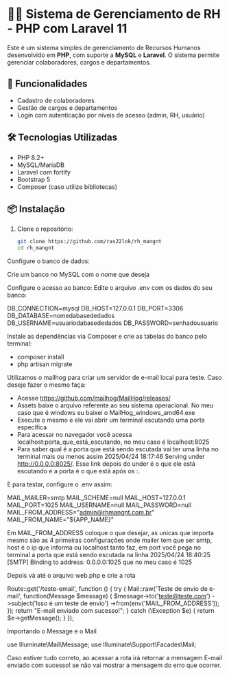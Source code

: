 # 🧑‍💼 Sistema de Gerenciamento de RH - PHP com Laravel 11

Este é um sistema simples de gerenciamento de Recursos Humanos desenvolvido em **PHP**, com suporte a **MySQL** e **Laravel**. O sistema permite gerenciar colaboradores, cargos e departamentos.

## 🚀 Funcionalidades

- Cadastro de colaboradores
- Gestão de cargos e departamentos
- Login com autenticação por níveis de acesso (admin, RH, usuário)

## 🛠️ Tecnologias Utilizadas

- PHP 8.2+
- MySQL/MariaDB
- Laravel com fortify
- Bootstrap 5
- Composer (caso utilize bibliotecas)

## 📦 Instalação

1. Clone o repositório:
   ```bash
   git clone https://github.com/ras22lok/rh_mangnt
   cd rh_mangnt
Configure o banco de dados:

Crie um banco no MySQL com o nome que deseja

Configure o acesso ao banco: Edite o arquivo .env com os dados do seu banco:

DB_CONNECTION=mysql
DB_HOST=127.0.0.1
DB_PORT=3306
DB_DATABASE=nomedabasededados
DB_USERNAME=usuariodabasededados
DB_PASSWORD=senhadousuario

Instale as dependências via Composer e crie as tabelas do banco pelo terminal:
 - composer install
 - php artisan migrate

 Utilizamos o mailhog para criar um servidor de e-mail local para teste. Caso deseje fazer o mesmo faça:

 - Acesse https://github.com/mailhog/MailHog/releases/
 - Assets baixe o arquivo referente ao seu sistema operacional. No meu caso que é windows eu baixei o MailHog_windows_amd64.exe
 - Execute o mesmo e ele vai abrir um terminal escutando uma porta específica
 - Para acessar no navegador você acessa localhost:porta_que_está_escutando, no meu caso é localhost:8025
 - Para saber qual é a porta que está sendo escutada vai ter uma linha no terminal mais ou menos assim 2025/04/24 18:17:46 Serving under http://0.0.0.0:8025/. Esse link depois do under é o que ele está escutando e a porta é o que está após os :.

 E para testar, configure o .env assim:

MAIL_MAILER=smtp
MAIL_SCHEME=null
MAIL_HOST=127.0.0.1
MAIL_PORT=1025
MAIL_USERNAME=null
MAIL_PASSWORD=null
MAIL_FROM_ADDRESS="admin@rhmangnt.com.br"
MAIL_FROM_NAME="${APP_NAME}"

Em MAIL_FROM_ADDRESS coloque o que desejar, as unicas que importa mesmo são as 4 primeiras configurações onde mailer tem que ser smtp, host é o ip que informa ou localhost tanto faz, em port você pega no terminal a porta que está sendo escutada na linha 2025/04/24 18:40:25 [SMTP] Binding to address: 0.0.0.0:1025 que no meu caso é 1025

Depois vá até o arquivo web.php e crie a rota

Route::get('/teste-email', function () {
    try {
        Mail::raw('Teste de envio de e-mail', function(Message $message) {
            $message->to('teste@teste.com')
                    ->subject('Isso é um teste de envio')
                    ->from(env('MAIL_FROM_ADDRESS'));
        });
        return "E-mail enviado com sucesso!";
    } catch (\Exception $e) {
        return $e->getMessage();
    }
});

Importando o Message e o Mail

use Illuminate\Mail\Message;
use Illuminate\Support\Facades\Mail;

Caso estiver tudo correto, ao acessar a rota irá retornar a mensagem E-mail enviado com sucesso! se não vai mostrar a mensagem do erro que ocorrer.


